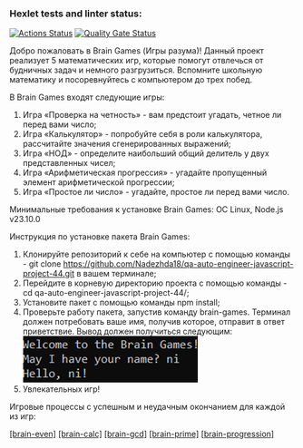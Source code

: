 ### Hexlet tests and linter status:
[![Actions Status](https://github.com/Nadezhda18/qa-auto-engineer-javascript-project-44/actions/workflows/hexlet-check.yml/badge.svg)](https://github.com/Nadezhda18/qa-auto-engineer-javascript-project-44/actions)
[![Quality Gate Status](https://sonarcloud.io/api/project_badges/measure?project=Nadezhda18_qa-auto-engineer-javascript-project-44&metric=alert_status)](https://sonarcloud.io/summary/new_code?id=Nadezhda18_qa-auto-engineer-javascript-project-44) 

Добро пожаловать в Brain Games (Игры разума)! 
Данный проект реализует 5 математических игр, которые помогут отвлечься от будничных задач и немного разгрузиться. Вспомните школьную математику и посоревнуйтесь с компьютером до трех побед. 

В Brain Games входят следующие игры:
1) Игра «Проверка на четность» - вам предстоит угадать, четное ли перед вами число;
2) Игра «Калькулятор» - попробуйте себя в роли калькулятора, рассчитайте значения сгенерированных выражений;
3) Игра «НОД» - определите наибольший общий делитель у двух представленных чисел;
4) Игра «Арифметическая прогрессия» - угадайте пропущенный элемент арифметической прогрессии;
5) Игра «Простое ли число» - угадайте, простое ли перед вами число.

Минимальные требования к установке Brain Games:
ОC Linux,
Node.js v23.10.0

Инструкция по установке пакета Brain Games:

1) Клонируйте репозиторий к себе на компьютер с помощью команды - git clone https://github.com/Nadezhda18/qa-auto-engineer-javascript-project-44.git в вашем терминале;
2) Перейдите в корневую директорию проекта с помощью команды - cd qa-auto-engineer-javascript-project-44/;
3) Установите пакет с помощью команды npm install;
4) Проверьте работу пакета, запустив команду brain-games. Терминал должен потребовать ваше имя, получив которое, отправит в ответ приветствие. Вывод должен получиться следующим:
![alt text](image.png)
5) Увлекательных игр!

Игровые процессы с успешным и неудачным окончанием для каждой из игр:

[[brain-even]](https://asciinema.org/a/LvSaWx7HWPZMEXOw77rTdljMV)
[[brain-calc]](https://asciinema.org/a/bbFpugTrPtFa4wLdRWYzkrvku)
[[brain-gcd]](https://asciinema.org/a/RMCrJFigfA5YPsa17BsdGELHf)
[[brain-prime]](https://asciinema.org/a/1xKKPs9Czz8O8OfqQtpMwyCoO)
[[brain-progression]](https://asciinema.org/a/RMCrJFigfA5YPsa17BsdGELHf)
